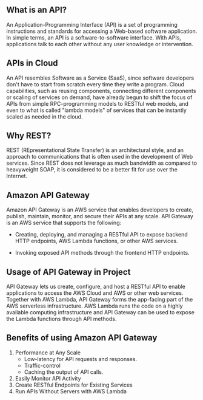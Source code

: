 ## What is an API?
An Application-Programming Interface (API) is a set of programming instructions and standards for accessing a Web-based software application. In simple terms, an API is a software-to-software interface. With APIs, applications talk to each other without any user knowledge or intervention.


## APIs in Cloud 
An API resembles Software as a Service (SaaS), since software developers don't have to start from scratch every time they write a program. Cloud capabilities, such as reusing components, connecting different components or scaling of services on demand, have already begun to shift the focus of APIs from simple RPC-programming models to RESTful web models, and even to what is called "lambda models" of services that can be instantly scaled as needed in the cloud.


## Why REST?
REST (REpresentational State Transfer) is an architectural style, and an approach to communications that is often used in the development of Web services. Since REST does not leverage as much bandwidth as compared to heavyweight SOAP, it is considered to be a better fit for use over the Internet.


## Amazon API Gateway
Amazon API Gateway is an AWS service that enables developers to create, publish, maintain, monitor, and secure their APIs at any scale. API Gateway is an AWS service that supports the following:

* Creating, deploying, and managing a RESTful API to expose backend HTTP endpoints, AWS Lambda functions, or other AWS services.

* Invoking exposed API methods through the frontend HTTP endpoints.

## Usage of API Gateway in Project
API Gateway lets us create, configure, and host a RESTful API to enable applications to access the AWS Cloud and AWS or other web services. Together with AWS Lambda, API Gateway forms the app-facing part of the AWS serverless infrastructure. AWS Lambda runs the code on a highly available computing infrastructure and API Gateway can be used to expose the Lambda functions through API methods.

## Benefits of using Amazon API Gateway
1. Performance at Any Scale
    * Low-latency for API requests and responses.
    * Traffic-control
    * Caching the output of API calls.
2. Easily Monitor API Activity
3. Create RESTful Endpoints for Existing Services
4. Run APIs Without Servers with AWS Lambda